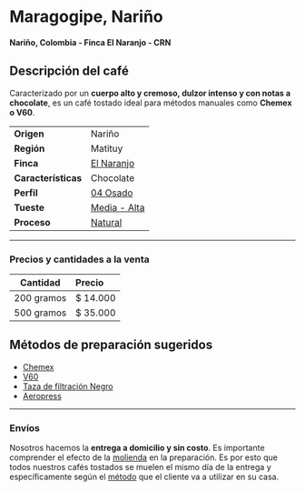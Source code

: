 # Maragogipe, Nariño

#### Nariño, Colombia - Finca El Naranjo - CRN

## Descripción del café

Caracterizado por un **cuerpo alto y cremoso, dulzor intenso y con notas a chocolate**, es un café tostado ideal para métodos manuales como **Chemex o V60**.

|                     |                                          |
| :------------------ | ---------------------------------------- |
| **Origen**          | Nariño                                   |
| **Región**          | Matituy                                  |
| **Finca**           | [El Naranjo](http://negro.coffee/productos/cafe-tostado#mapa) |
| **Características** | Chocolate                                |
| **Perfil**          | [04 Osado](http://negro.coffee/aprendizaje/perfil) |
| **Tueste**          | [Media - Alta](http://negro.coffee/aprendizaje/tueste) |
| **Proceso**         | [Natural](http://negro.coffee/aprendizaje/beneficio#natural) |

------

### Precios y cantidades a la venta

|  Cantidad  | Precio   |
| :--------: | :------- |
| 200 gramos | $ 14.000 |
| 500 gramos | $ 35.000 |

## Métodos de preparación sugeridos

- [Chemex](http://negro.coffee/aprendizaje/metodos-de-preparacion/chemex "Guía de preparación para Chemex")
- [V60](http://negro.coffee/aprendizaje/metodos-de-preparacion/v60 "Guía de preparación V60")
- [Taza de filtración Negro](http://negro.coffee/aprendizaje/metodos-de-preparacion/taza-negro "Guia de preparación para taza Negro")
- [Aeropress](http://negro.coffee/aprendizaje/metodos-de-preparacion/aeropress "Guía de preparación para aeropress")

------

### Envíos

Nosotros hacemos la **entrega a domicilio y sin costo**. Es importante comprender el efecto de la [molienda](http://negro.coffee/aprendizaje/molienda) en la preparación. Es por esto que todos nuestros cafés tostados se muelen el mismo día de la entrega y específicamente según el [método](http://negro.coffee/aprendizaje/metodos-de-prep) que el cliente va a utilizar en su casa.